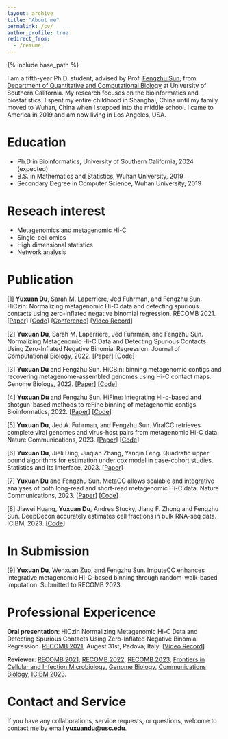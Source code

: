 ```yaml
---
layout: archive
title: "About me"
permalink: /cv/
author_profile: true
redirect_from:
  - /resume
---
```


{% include base_path %}

I am a fifth-year Ph.D. student, advised by Prof. [Fengzhu Sun](https://dornsife.usc.edu/labs/fsun), from [Department of Quantitative 
and Computational Biology](https://www.qcb-dornsife.usc.edu/) at University of Southern California. 
My research focuses on the bioinformatics and biostatistics.
I spent my entire childhood in Shanghai, China until my family moved to Wuhan, China when I stepped into the middle school. 
I came to America in 2019 and am now living in Los Angeles, USA.

# Education
* Ph.D in Bioinformatics, University of Southern California, 2024 (expected)
* B.S. in Mathematics and Statistics, Wuhan University, 2019
* Secondary Degree in Computer Science, Wuhan University, 2019

# Reseach interest
* Metagenomics and metagenomic Hi-C
* Single-cell omics
* High dimensional statistics 
* Network analysis

# Publication
[1] **Yuxuan Du**, Sarah M. Laperriere, Jed Fuhrman, and Fengzhu Sun. HiCzin: Normalizing metagenomic Hi-C data and detecting spurious contacts using zero-inflated negative binomial regression. RECOMB 2021. [[Paper](https://www.researchgate.net/publication/357783752_Normalizing_Metagenomic_Hi-C_Data_and_Detecting_Spurious_Contacts_Using_Zero-Inflated_Negative_Binomial_Regression)] [[Code](https://github.com/dyxstat/HiCzin)] [[Conference](https://www.recomb2021.org/accepted-papers)] [[Video Record](https://www.youtube.com/watch?v=VjFIYcrtPi8)] 

[2] **Yuxuan Du**, Sarah M. Laperriere, Jed Fuhrman, and Fengzhu Sun. Normalizing Metagenomic Hi-C Data and Detecting Spurious Contacts Using Zero-Inflated Negative Binomial Regression. Journal of Computational Biology, 2022. [[Paper](https://www.liebertpub.com/doi/abs/10.1089/cmb.2021.0439)] [[Code](https://github.com/dyxstat/HiCzin)] 

[3] **Yuxuan Du** and Fengzhu Sun. HiCBin: binning metagenomic contigs and recovering metagenome-assembled genomes using Hi-C contact maps.
Genome Biology, 2022. 
[[Paper](https://genomebiology.biomedcentral.com/articles/10.1186/s13059-022-02626-w)] [[Code](https://github.com/dyxstat/HiCBin)]

[4] **Yuxuan Du** and Fengzhu Sun. HiFine: integrating Hi-c-based and shotgun-based methods to reFine binning of metagenomic contigs. 
Bioinformatics, 2022. [[Paper](https://academic.oup.com/bioinformatics/advance-article/doi/10.1093/bioinformatics/btac295/6575440?login=true)] [[Code](https://github.com/dyxstat/HiFine)]

[5] **Yuxuan Du**, Jed A. Fuhrman, and Fengzhu Sun. ViralCC retrieves complete viral genomes and virus-host pairs from metagenomic Hi-C data. Nature Communications, 2023. [[Paper](https://www.nature.com/articles/s41467-023-35945-y)] [[Code](https://github.com/dyxstat/ViralCC)]

[6] **Yuxuan Du**, Jieli Ding, Jiaqian Zhang, Yanqin Feng. Quadratic upper bound algorithms for estimation under cox model in case-cohort studies.
Statistics and Its Interface, 2023. [[Paper](https://www.intlpress.com/site/pub/pages/journals/items/sii/content/vols/0016/0003/a009/index.php)]

[7] **Yuxuan Du** and Fengzhu Sun. MetaCC allows scalable and integrative analyses of both long-read and short-read metagenomic Hi-C data. Nature Communications, 2023. [[Paper](https://www.nature.com/articles/s41467-023-41209-6)] [[Code](https://github.com/dyxstat/MetaCC)]

[8] Jiawei Huang, **Yuxuan Du**, Andres Stucky, Jiang F. Zhong and Fengzhu Sun. DeepDecon accurately estimates cell fractions in bulk RNA-seq data. ICIBM, 2023. [[Code](https://github.com/Jiawei-Huang/DeepDecon)]


# In Submission
[9] **Yuxuan Du**, Wenxuan Zuo, and Fengzhu Sun. ImputeCC enhances integrative metagenomic Hi-C-based binning through random-walk-based imputation. Submitted to RECOMB 2023.


# Professional Expericence
**Oral presentation**: HiCzin Normalizing Metagenomic Hi-C Data and Detecting Spurious Contacts Using Zero-Inflated Negative Binomial Regression.
[RECOMB 2021](https://www.recomb2021.org/), Augest 31st, Padova, Italy. [[Video Record](https://www.youtube.com/watch?v=VjFIYcrtPi8)]

**Reviewer**: [RECOMB 2021](https://www.recomb2021.org/), [RECOMB 2022](https://recomb2022.net/), [RECOMB 2023](https://recomb2023.net/), [Frontiers in Cellular and Infection Microbiology](https://www.frontiersin.org/journals/cellular-and-infection-microbiology), [Genome Biology](https://genomebiology.biomedcentral.com/), [Communications Biology](https://www.nature.com/commsbio/), [ICIBM 2023](https://icibm2023.iaibm.org/).

# Contact and Service
If you have any collaborations, service requests, or questions, welcome to contact me by email **yuxuandu@usc.edu**. 
 
